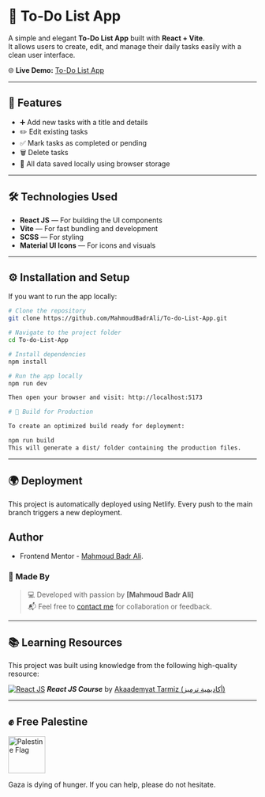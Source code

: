 # 📝 To-Do List App

A simple and elegant **To-Do List App** built with **React + Vite**.  
It allows users to create, edit, and manage their daily tasks easily with a clean user interface.

🌐 **Live Demo:** [To-Do List App](https://mahmoudbadr-todo.netlify.app)

---

## 🚀 Features
- ➕ Add new tasks with a title and details  
- ✏️ Edit existing tasks  
- ✅ Mark tasks as completed or pending  
- 🗑️ Delete tasks  
- 💾 All data saved locally using browser storage  

---

## 🛠️ Technologies Used
- **React JS** — For building the UI components  
- **Vite** — For fast bundling and development  
- **SCSS** — For styling  
- **Material UI Icons** — For icons and visuals  

---

## ⚙️ Installation and Setup
If you want to run the app locally:

```bash
# Clone the repository
git clone https://github.com/MahmoudBadrAli/To-do-List-App.git

# Navigate to the project folder
cd To-do-List-App

# Install dependencies
npm install

# Run the app locally
npm run dev

Then open your browser and visit: http://localhost:5173

# 🧩 Build for Production

To create an optimized build ready for deployment:

npm run build
This will generate a dist/ folder containing the production files.
```

---

## 🌍 Deployment

This project is automatically deployed using Netlify.
Every push to the main branch triggers a new deployment.

## Author

- Frontend Mentor - [Mahmoud Badr Ali](https://www.frontendmentor.io/profile/MahmoudBadrAli).

### 👤 Made By
> 💻 Developed with passion by **[Mahmoud Badr Ali]**  
> 📬 Feel free to [contact me](mailto:mahmoudbadrali15@gmail.com) for collaboration or feedback.

---

## 📚 Learning Resources
This project was built using knowledge from the following high-quality resource:

[![React JS](https://img.icons8.com/color/48/000000/react-native.png)](https://www.youtube.com/watch?v=ihRRf3EjTV8&list=PLYyqC4bNbCIdSZ-JayMLl4WO2Cr995vyS)  ***React JS Course*** by [Akaademyat Tarmiz (أكاديمية ترميز)](https://www.youtube.com/@tarmeez)

---

## ✊ Free Palestine
<p align="left">
  <img src="https://upload.wikimedia.org/wikipedia/commons/0/00/Flag_of_Palestine.svg" alt="Palestine Flag" width="75" style="vertical-align: middle; margin-right: 10px;"/>
</p>
Gaza is dying of hunger. If you can help, please do not hesitate.

